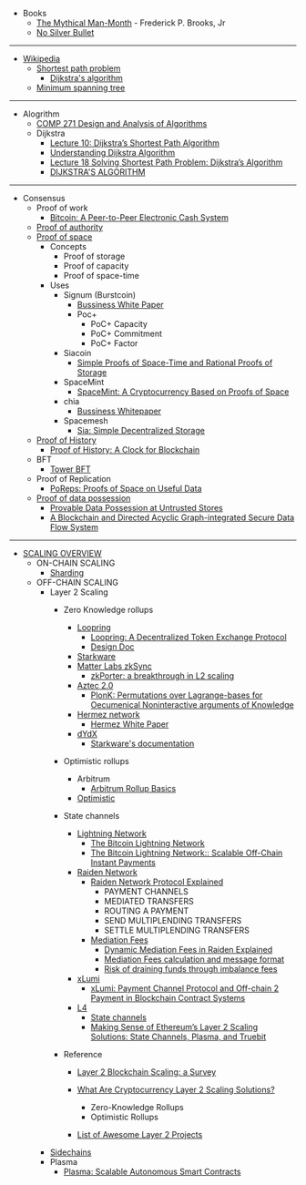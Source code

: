 

- Books
    - [The Mythical Man-Month](http://www.cesarkallas.net/arquivos/livros/informatica/Addison.Wesley.The.Mythical.Man-Month.Essays.on.Software.Engineering.20th.Anniversary.Edition.pdf) - Frederick P. Brooks, Jr
    - [No Silver Bullet](http://worrydream.com/refs/Brooks-NoSilverBullet.pdf)

------------------------------------------------------------

- [Wikipedia](https://en.wikipedia.org/wiki/Main_Page)
    - [Shortest path problem](https://en.wikipedia.org/wiki/Shortest_path_problem)
        - [Dijkstra's algorithm](https://en.wikipedia.org/wiki/Dijkstra%27s_algorithm)
    - [Minimum spanning tree](https://en.wikipedia.org/wiki/Minimum_spanning_tree)

------------------------------------------------------------

- Alogrithm
    - [COMP 271 Design and Analysis of Algorithms](https://home.cse.ust.hk/~dekai/271/)
    - Dijkstra
        - [Lecture 10: Dijkstra’s Shortest Path Algorithm](https://home.cse.ust.hk/~dekai/271/notes/L10/L10.pdf)
        - [Understanding Dijkstra Algorithm](https://www.researchgate.net/publication/273264449_Understanding_Dijkstra_Algorithm)
        - [Lecture 18 Solving Shortest Path Problem: Dijkstra’s Algorithm](http://www.ifp.illinois.edu/~angelia/ge330fall09_dijkstra_l18.pdf)
        - [DIJKSTRA'S ALGORITHM](https://www.cartagena99.com/recursos/alumnos/apuntes/dijkstra_algorithm.pdf)

------------------------------------------------------------

- Consensus
    - Proof of work
        - [Bitcoin: A Peer-to-Peer Electronic Cash System](https://bitcoin.org/bitcoin.pdf)
    - [Proof of authority](https://en.wikipedia.org/wiki/Proof_of_authority)
    - [Proof of space](https://en.wikipedia.org/wiki/Proof_of_space)
        - Concepts
            - Proof of storage
            - Proof of capacity
            - Proof of space-time
        - Uses
            - Signum (Burstcoin)
                - [Bussiness White Paper](https://signum.network/wp/Signum_Business_Whitepaper.pdf)
                - Poc+
                    - PoC+ Capacity
                    - PoC+ Commitment
                    - PoC+ Factor
            - Siacoin
                - [Simple Proofs of Space-Time and Rational Proofs of Storage](https://eprint.iacr.org/2016/035)
            - SpaceMint
                - [SpaceMint: A Cryptocurrency Based on Proofs of Space](https://eprint.iacr.org/2015/528.pdf)
            - chia
                - [Bussiness Whitepaper](https://www.chia.net/assets/Chia-Business-Whitepaper-2021-02-09-v1.0.pdf)
            - Spacemesh
                - [Sia: Simple Decentralized Storage](https://sia.tech/sia.pdf)
    - [Proof of History](https://tokens-economy.gitbook.io/consensus/chain-based-proof-of-capacity-space/proof-of-history)
        - [Proof of History: A Clock for Blockchain](https://medium.com/solana-labs/proof-of-history-a-clock-for-blockchain-cf47a61a9274)
    - BFT
        - [Tower BFT](https://medium.com/solana-labs/tower-bft-solanas-high-performance-implementation-of-pbft-464725911e79)
    - Proof of Replication
        - [PoReps: Proofs of Space on Useful Data](https://eprint.iacr.org/2018/678.pdf)
    - [Proof of data possession](http://cryptowiki.net/index.php?title=Proof_of_data_possession)
        - [Provable Data Possession at Untrusted Stores](https://people.eecs.berkeley.edu/~dawnsong/papers/p598-ateniese)
        - [A Blockchain and Directed Acyclic Graph-integrated Secure Data Flow System](https://cybervein.obs.cn-east-3.myhuaweicloud.com/Whitepaper_V3_CyberVein%20English.pdf)

        
------------------------------------------------------------

- [SCALING OVERVIEW](https://ethereum.org/en/developers/docs/scaling/)
    - ON-CHAIN SCALING
        - [Sharding](https://ethereum.org/en/eth2/shard-chains/)
    - OFF-CHAIN SCALING
        - Layer 2 Scaling
            - Zero Knowledge rollups
                - [Loopring](https://loopring.org/#/)
                    - [Loopring: A Decentralized Token Exchange Protocol](https://loopring.org/resources/en_whitepaper.pdf)
                    - [Design Doc](https://github.com/Loopring/protocols/blob/master/packages/loopring_v3/DESIGN.md)
                - [Starkware](https://starkware.co/)
                - [Matter Labs zkSync](https://zksync.io/)
                    - [zkPorter: a breakthrough in L2 scaling](https://medium.com/matter-labs/zkporter-a-breakthrough-in-l2-scaling-ed5e48842fbf)
                - [Aztec 2.0](https://aztec.network/)
                    - [PlonK: Permutations over Lagrange-bases for Oecumenical Noninteractive arguments of Knowledge](https://eprint.iacr.org/2019/953.pdf)
                - [Hermez network](https://hermez.io/)
                    - [Hermez White Paper](https://hermez.io/hermez-whitepaper.pdf)
                - [dYdX](https://dydx.exchange/)
                    - [Starkware's documentation](https://docs.starkware.co/starkex-docs-v2-deprecated/)

            - Optimistic rollups
                - Arbitrum
                    - [Arbitrum Rollup Basics](https://developer.offchainlabs.com/docs/rollup_basics)
                - [Optimistic](https://optimism.io/)

            - State channels
                - [Lightning Network](https://lightning.network/?ref=block123)
                    - [The Bitcoin Lightning Network](https://lightning.network/lightning-network-summary.pdf)
                    - [The Bitcoin Lightning Network:: Scalable Off-Chain Instant Payments](https://lightning.network/lightning-network-paper.pdf)
                - [Raiden Network](https://raiden.network/?ref=block123)
                    - [Raiden Network Protocol Explained](https://www.youtube.com/watch?v=jlcYmQHHutU&t=591s)
                        - PAYMENT CHANNELS
                        - MEDIATED TRANSFERS
                        - ROUTING A PAYMENT
                        - SEND MULTIPLENDING TRANSFERS
                        - SETTLE MULTIPLENDING TRANSFERS
                    - [Mediation Fees](https://raiden-network.readthedocs.io/en/stable/using-raiden-on-mainnet/overview.html#open-a-channel)
                        - [Dynamic Mediation Fees in Raiden Explained](https://medium.com/raiden-network/dynamic-mediation-fees-in-raiden-explained-dbc29f032e4b)
                        - [Mediation Fees calculation and message format](https://github.com/raiden-network/raiden-services/blob/master/adr/003-mediation-fees.md)
                        - [Risk of draining funds through imbalance fees](https://docs.raiden.network/en/v2.0.0/adr/0007-drain-imbalance-fee.html)
                - [xLumi](https://v.systems/payment)
                    - [xLumi: Payment Channel Protocol and Off-chain 2 Payment in Blockchain Contract Systems](https://v.systems/static/xlumiwhitepaperen.pdf)
                - [L4](https://l4.ventures/)
                    - [State channels](https://statechannels.org/?ref=block123)
                    - [Making Sense of Ethereum’s Layer 2 Scaling Solutions: State Channels, Plasma, and Truebit](https://medium.com/l4-media/making-sense-of-ethereums-layer-2-scaling-solutions-state-channels-plasma-and-truebit-22cb40dcc2f4)
                        
            - Reference
                - [Layer 2 Blockchain Scaling: a Survey](https://arxiv.org/pdf/2107.10881.pdf)
                - [What Are Cryptocurrency Layer 2 Scaling Solutions?](https://coinmarketcap.com/alexandria/article/what-are-cryptocurrency-layer-2-scaling-solutions)
                    - Zero-Knowledge Rollups 
                    - Optimistic Rollups
                    
                - [List of Awesome Layer 2 Projects](https://www.block123.com/en/feature/awesome-layer-2-list/)
        - [Sidechains](https://ethereum.org/en/developers/docs/scaling/sidechains/)
        - Plasma
            - [Plasma: Scalable Autonomous Smart Contracts](https://plasma.io/plasma.pdf)

